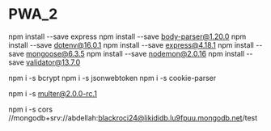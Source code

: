# PWA_2

npm install --save express
npm install --save body-parser@1.20.0
npm install --save dotenv@16.0.1
npm install --save express@4.18.1
npm install --save mongoose@6.3.5
npm install --save nodemon@2.0.16
npm install --save validator@13.7.0

npm i -s bcrypt
npm i -s jsonwebtoken
npm i -s cookie-parser

npm i -s multer@2.0.0-rc.1

npm i -s cors
//mongodb+srv://abdellah:blackroci24@likididb.lu9fpuu.mongodb.net/test
